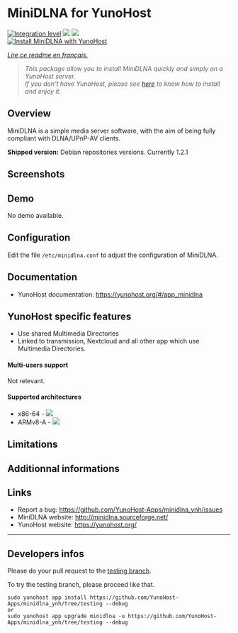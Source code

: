 # MiniDLNA for YunoHost

[![Integration level](https://dash.yunohost.org/integration/minidlna.svg)](https://dash.yunohost.org/appci/app/minidlna) ![](https://ci-apps.yunohost.org/ci/badges/minidlna.status.svg) ![](https://ci-apps.yunohost.org/ci/badges/minidlna.maintain.svg)  
[![Install MiniDLNA with YunoHost](https://install-app.yunohost.org/install-with-yunohost.png)](https://install-app.yunohost.org/?app=minidlna)

*[Lire ce readme en français.](./README_fr.md)*

> *This package allow you to install MiniDLNA quickly and simply on a YunoHost server.  
If you don't have YunoHost, please see [here](https://yunohost.org/#/install) to know how to install and enjoy it.*

## Overview

MiniDLNA is a simple media server software, with the aim of being fully compliant with DLNA/UPnP-AV clients.

**Shipped version:** Debian repositories versions. Currently 1.2.1

## Screenshots

## Demo

No demo available.

## Configuration

Edit the file `/etc/minidlna.conf` to adjust the configuration of MiniDLNA.

## Documentation

 * YunoHost documentation: https://yunohost.org/#/app_minidlna

## YunoHost specific features

* Use shared Multimedia Directories
* Linked to transmission, Nextcloud and all other app which use Multimedia Directories.

#### Multi-users support

Not relevant.

#### Supported architectures

* x86-64 - [![](https://ci-apps.yunohost.org/ci/logs/minidlna%20%28Apps%29.svg)](https://ci-apps.yunohost.org/ci/apps/minidlna/)
* ARMv8-A - [![](https://ci-apps-arm.yunohost.org/ci/logs/minidlna%20%28Apps%29.svg)](https://ci-apps-arm.yunohost.org/ci/apps/minidlna/)

## Limitations

## Additionnal informations

## Links

 * Report a bug: https://github.com/YunoHost-Apps/minidlna_ynh/issues
 * MiniDLNA website: http://minidlna.sourceforge.net/
 * YunoHost website: https://yunohost.org/

---

## Developers infos

Please do your pull request to the [testing branch](https://github.com/YunoHost-Apps/minidlna_ynh/tree/testing).

To try the testing branch, please proceed like that.
```
sudo yunohost app install https://github.com/YunoHost-Apps/minidlna_ynh/tree/testing --debug
or
sudo yunohost app upgrade minidlna -u https://github.com/YunoHost-Apps/minidlna_ynh/tree/testing --debug
```
